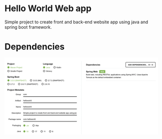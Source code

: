# Hello World Web app

Simple project to create front and back-end website app using java and spring boot framework.

# Dependencies

![](./pictures/dependencies.png)